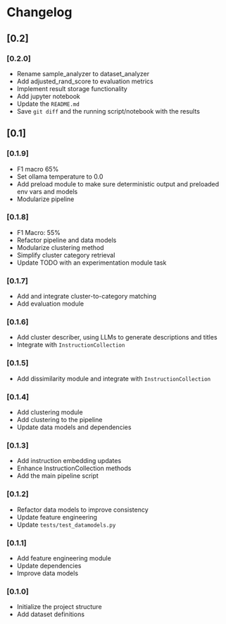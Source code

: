 # Changelog

## [0.2]

### [0.2.0]
- Rename sample_analyzer to dataset_analyzer
- Add adjusted_rand_score to evaluation metrics
- Implement result storage functionality
- Add jupyter notebook
- Update the `README.md`
- Save `git diff` and the running script/notebook with the results

## [0.1]

### [0.1.9]
- F1 macro 65%
- Set ollama temperature to 0.0
- Add preload module to make sure deterministic output and preloaded env vars and models
- Modularize pipeline

### [0.1.8]
- F1 Macro: 55%
- Refactor pipeline and data models
- Modularize clustering method
- Simplify cluster category retrieval
- Update TODO with an experimentation module task


### [0.1.7]
- Add and integrate cluster-to-category matching
- Add evaluation module

### [0.1.6]
- Add cluster describer, using LLMs to generate descriptions and titles
- Integrate with `InstructionCollection`

### [0.1.5]
- Add dissimilarity module and integrate with `InstructionCollection`

### [0.1.4]
- Add clustering module
- Add clustering to the pipeline
- Update data models and dependencies

### [0.1.3]
- Add instruction embedding updates
- Enhance InstructionCollection methods
- Add the main pipeline script

### [0.1.2]
- Refactor data models to improve consistency
- Update feature engineering
- Update `tests/test_datamodels.py`

### [0.1.1]
- Add feature engineering module
- Update dependencies
- Improve data models

### [0.1.0]
- Initialize the project structure
- Add dataset definitions
